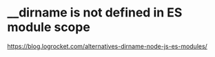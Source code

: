 # __dirname is not defined in ES module scope

https://blog.logrocket.com/alternatives-dirname-node-js-es-modules/
